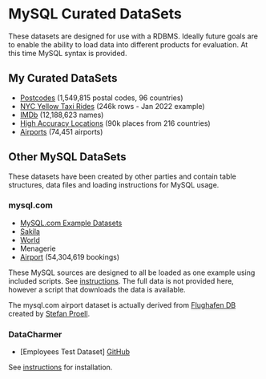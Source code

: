 # MySQL Curated DataSets

These datasets are designed for use with a RDBMS. Ideally future goals are to enable
the ability to load data into different products for evaluation.  At this time MySQL syntax is provided.

## My Curated DataSets
- [Postcodes](postcodes/README.md) (1,549,815 postal codes, 96 countries)
- [NYC Yellow Taxi Rides](nyc-taxi/README.md) (246k rows - Jan 2022 example)
- [IMDb](imdb/README.md) (12,188,623 names)
- [High Accuracy Locations](location/README.md) (90k places from 216 countries)
- [Airports](mysql-data/airport/README.md) (74,451 airports)

## Other MySQL DataSets

These datasets have been created by other parties and contain table structures, data files and loading instructions for MySQL usage.

### mysql.com
- [MySQL.com Example Datasets](https://dev.mysql.com/doc/index-other.html)
 - [Sakila](https://dev.mysql.com/doc/sakila/en/)
 - [World](https://dev.mysql.com/doc/world-setup/en/)
 - Menagerie
 - [Airport](https://dev.mysql.com/doc/airportdb/en/) (54,304,619 bookings)

These MySQL sources are designed to all be loaded as one example using included scripts. See [instructions](mysql.com/README.md). The full data is not provided here, however a script that downloads the data is available.

The mysql.com airport dataset is actually derived from [Flughafen DB](https://github.com/stefanproell/flughafendb/) created by [Stefan Proell](https://www.stefanproell.at/).

### DataCharmer
  - [Employees Test Dataset] [GitHub](https://github.com/datacharmer/test_db)

See [instructions](datacharmer/README.md) for installation.
